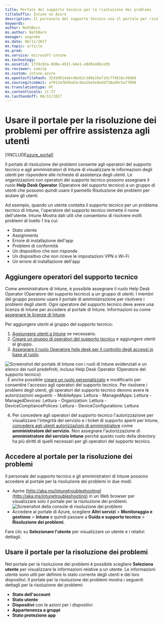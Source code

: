```yaml
---
title: Portale del supporto tecnico per la risoluzione dei problemi
titleSuffix: Intune on Azure
description: Il personale del supporto tecnico usa il portale per risolvere i problemi tecnici degli utenti
keywords: 
author: NathBarn
ms.author: NathBarn
manager: angrobe
ms.date: 08/11/2017
ms.topic: article
ms.prod: 
ms.service: microsoft-intune
ms.technology: 
ms.assetid: 1f39c02a-8d8a-4911-b4e1-e8d014dbce95
ms.reviewer: sumitp
ms.custom: intune-azure
ms.openlocfilehash: 32d3d014abc48eb2c3d0e10a71dc7f4616c49db8
ms.sourcegitcommit: af013af8d9a63c9aa16e5e9eddf38ad9c5a77898
ms.translationtype: HT
ms.contentlocale: it-IT
ms.lasthandoff: 08/12/2017
---
```

# <a name="use-the-troubleshooting-portal-to-help-users"></a>Usare il portale per la risoluzione dei problemi per offrire assistenza agli utenti

[!INCLUDE[azure_portal](./includes/azure_portal.md)]

Il portale di risoluzione dei problemi consente agli operatori del supporto tecnico e agli amministratori di Intune di visualizzare le informazioni degli utenti per rispondere alle richieste di assistenza degli utenti. Le organizzazioni con operatori del supporto tecnico possono assegnare il ruolo **Help Desk Operator** (Operatore del supporto tecnico) a un gruppo di utenti che possono quindi usare il pannello Risoluzione dei problemi per aiutare gli utenti.

Ad esempio, quando un utente contatta il supporto tecnico per un problema tecnico di Intune, l'operatore del supporto tecnico immette il nome dell'utente. Intune Mostra dati utili che consentono di risolvere molti problemi di livello 1 tra cui:
- Stato utente
- Assignments
- Errore di installazione dell'app
- Problemi di conformità
- Un dispositivo che non risponde
-   Un dispositivo che non riceve le impostazioni VPN o Wi-Fi
-   Un errore di installazione dell'app

## <a name="add-help-desk-operators"></a>Aggiungere operatori del supporto tecnico
Come amministratore di Intune, è possibile assegnare il ruolo Help Desk Operator (Operatore del supporto tecnico) a un gruppo di utenti. I membri del gruppo possono usare il portale di amministrazione per risolvere i problemi degli utenti. Ogni operatore del supporto tecnico deve avere una licenza di Intune per accedere al portale di Intune. Informazioni su come [assegnare le licenze di Intune](licenses-assign.md).

Per aggiungere utenti al gruppo del supporto tecnico:
1. [Aggiungere utenti a Intune](users-add.md) se necessario.
2. [Creare un gruppo di operatori del supporto tecnico](groups-add.md) e aggiungere utenti al gruppo.
3. [Assegnare il ruolo Operatore help desk per il controllo degli accessi in base al ruolo](role-based-access-control.md#built-in-roles).

  ![Screenshot del portale di Intune con i ruoli di Intune evidenziati e un elenco dei ruoli predefiniti, incluso Help Desk Operator (Operatore del supporto tecnico)](./media/help-desk-user-add.png). È anche possibile [creare un ruolo personalizzato](role-based-access-control.md#custom-roles) e modificarlo per consentire l'accesso agli operatori del supporto tecnico.  Per risolvere i problemi degli utenti, gli operatori del supporto tecnico devono avere le autorizzazioni seguenti:
    - MobileApps: Lettura
    - ManagedApps: Lettura
    - ManagedDevices: Lettura
    - Organization: Lettura
    - DeviceCompliancePolices: Lettura
    - DeviceConfigurations: Lettura

4. Per concedere agli operatori del supporto tecnico l'autorizzazione per visualizzare l'integrità del servizio e i ticket di supporto aperti per Intune, [concedere agli utenti autorizzazioni di amministratore](https://docs.microsoft.com/azure/active-directory/active-directory-users-assign-role-azure-portal) come **amministratore del servizio**. Non assegnare l'autorizzazione di **amministratore del servizio Intune** perché questo ruolo della directory ha più diritti di quelli necessari per gli operatori del supporto tecnico.

## <a name="access-the-troubleshooting-portal"></a>Accedere al portale per la risoluzione dei problemi

Il personale del supporto tecnico e gli amministratori di Intune possono accedere al portale per la risoluzione dei problemi in due modi:
- Aprire [http://aka.ms/intunetroubleshooting](http://aka.ms/intunetroubleshooting) in un Web browser per visualizzare solo il portale per la risoluzione dei problemi.
  ![Screenshot della console di risoluzione dei problemi](./media/help-desk-console.png)
- Accedere al portale di Azure, scegliere **Altri servizi** > **Monitoraggio e gestione** > **Intune** e quindi passare a **Guida e supporto tecnico** > **Risoluzione dei problemi**.

Fare clic su **Selezionare l'utente** per visualizzare un utente e i relativi dettagli.

## <a name="use-the-troubleshooting-portal"></a>Usare il portale per la risoluzione dei problemi

Nel portale per la risoluzione dei problemi è possibile scegliere **Seleziona utente** per visualizzare le informazioni relative a un utente. Le informazioni utente sono utili per definire lo stato corrente degli utenti e dei loro dispositivi. Il portale per la risoluzione dei problemi mostra i seguenti dettagli per la risoluzione dei problemi:
- **Stato dell'account**
- **Stato utente**
- **Dispositivi** con le azioni per i dispositivi
- **Appartenenza a gruppi**
- **Stato protezione app**
